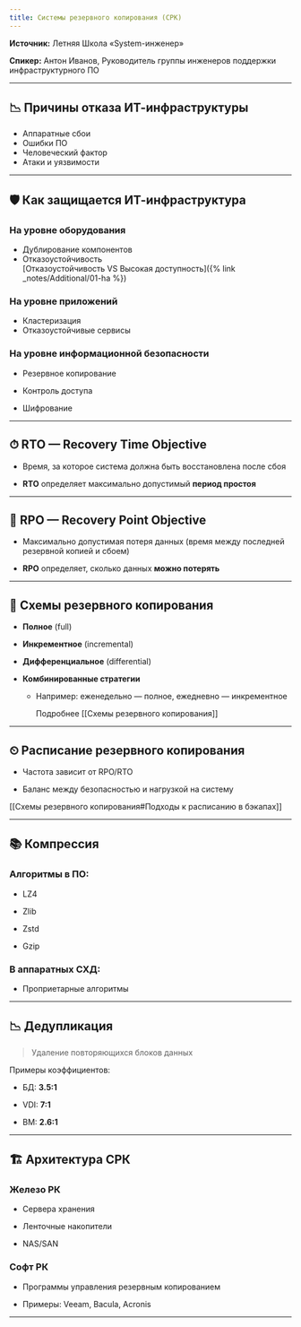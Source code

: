 ```yaml
---
title: Системы резервного копирования (СРК)
---
```


**Источник:** Летняя Школа «System-инженер»

**Спикер:** Антон Иванов, Руководитель группы инженеров поддержки инфраструктурного ПО

---

## 📉 Причины отказа ИТ-инфраструктуры

- Аппаратные сбои <br>
- Ошибки ПО <br>
- Человеческий фактор <br>
- Атаки и уязвимости

---

## 🛡 Как защищается ИТ-инфраструктура

### На уровне оборудования <br>
- Дублирование компонентов <br>
- Отказоустойчивость <br>
  [Отказоустойчивость VS Высокая доступность]({% link _notes/Additional/01-ha %})

### На уровне приложений <br>
- Кластеризация <br>
- Отказоустойчивые сервисы

### На уровне информационной безопасности

- Резервное копирование

- Контроль доступа

- Шифрование

---

## ⏱ RTO — Recovery Time Objective

- Время, за которое система должна быть восстановлена после сбоя

- **RTO** определяет максимально допустимый **период простоя**

---

## 📍 RPO — Recovery Point Objective

- Максимально допустимая потеря данных (время между последней резервной копией и сбоем)

- **RPO** определяет, сколько данных **можно потерять**

---

## 🧱 Схемы резервного копирования

- **Полное** (full)

- **Инкрементное** (incremental)

- **Дифференциальное** (differential)

- **Комбинированные стратегии**

  - Например: еженедельно — полное, ежедневно — инкрементное

    Подробнее [[Схемы резервного копирования]]

---

## ⏲ Расписание резервного копирования

- Частота зависит от RPO/RTO

- Баланс между безопасностью и нагрузкой на систему

[[Схемы резервного копирования#Подходы к расписанию в бэкапах]]

---

## 📚 Компрессия

### Алгоритмы в ПО:

- LZ4

- Zlib

- Zstd

- Gzip

### В аппаратных СХД:

- Проприетарные алгоритмы

---

## 📉 Дедупликация

> Удаление повторяющихся блоков данных

Примеры коэффициентов:

- БД: **3.5:1**

- VDI: **7:1**

- ВМ: **2.6:1**

---

## 🏗 Архитектура СРК

### Железо РК

- Сервера хранения

- Ленточные накопители

- NAS/SAN

### Софт РК

- Программы управления резервным копированием

- Примеры: Veeam, Bacula, Acronis

---
